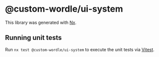 # @custom-wordle/ui-system

This library was generated with [Nx](https://nx.dev).

## Running unit tests

Run `nx test @custom-wordle/ui-system` to execute the unit tests via [Vitest](https://vitest.dev/).
